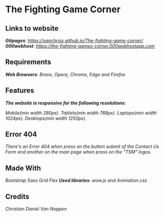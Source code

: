# The Fighting Game Corner

## Links to website
_**Gitpages**: https://vanchrisx.github.io/The-fighting-game-corner/_
_**000webhost**: https://the-fighting-games-corner.000webhostapp.com_

## Requirements
_**Web Browsers**: Brave, Opera, Chrome, Edge and Firefox_

## Features
_**The website is responsive for the following resolutions**:_

_Mobile(min width 280px)._
_Tablets(min width 768px)._
_Laptops(min width 1024px)._
_Desktops(min width 1250px)._

## Error 404
_There's an Error 404 when press on the button submit of the Contact Us Form and another on the main page when press on the "TSM" logos._

## Made With
_Bootstrap_
_Sass_
_Grid_
_Flex_
_**Used libraries**: wow.js and Animation.css_

## Credits
_Christian Daniel Van Noppen_